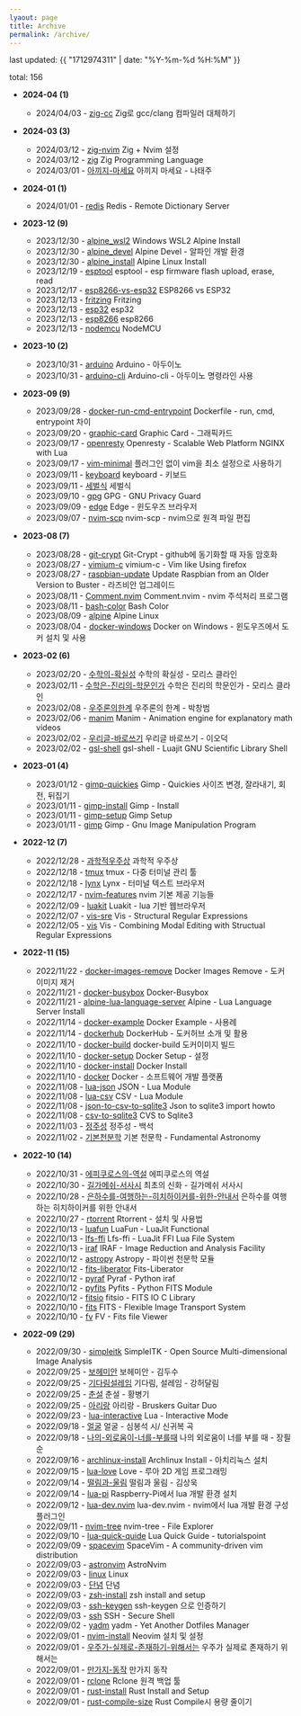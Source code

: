 ```yaml
---
lyaout: page
title: Archive
permalink: /archive/
---
```


last updated: {{ "1712974311" | date: "%Y-%m-%d %H:%M" }}

total: 156

* __2024-04 (1)__
	- 2024/04/03 - [zig-cc](wiki/zig-cc.md) Zig로 gcc/clang 컴파일러 대체하기

* __2024-03 (3)__
	- 2024/03/12 - [zig-nvim](wiki/zig-nvim.md) Zig + Nvim 설정
	- 2024/03/12 - [zig](wiki/zig.md) Zig Programming Language
	- 2024/03/01 - [아끼지-마세요](wiki/아끼지-마세요.md) 아끼지 마세요 - 나태주

* __2024-01 (1)__
	- 2024/01/01 - [redis](wiki/redis.md) Redis - Remote Dictionary Server

* __2023-12 (9)__
	- 2023/12/30 - [alpine_wsl2](wiki/alpine_wsl2.md) Windows WSL2 Alpine Install
	- 2023/12/30 - [alpine_devel](wiki/alpine_devel.md) Alpine Devel - 알파인 개발 환경
	- 2023/12/30 - [alpine_install](wiki/alpine_install.md) Alpine Linux Install
	- 2023/12/19 - [esptool](wiki/esptool.md) esptool - esp firmware flash upload, erase, read
	- 2023/12/17 - [esp8266-vs-esp32](wiki/esp8266-vs-esp32.md) ESP8266 vs ESP32
	- 2023/12/13 - [fritzing](wiki/fritzing.md) Fritzing
	- 2023/12/13 - [esp32](wiki/esp32.md) esp32
	- 2023/12/13 - [esp8266](wiki/esp8266.md) esp8266
	- 2023/12/13 - [nodemcu](wiki/nodemcu.md) NodeMCU

* __2023-10 (2)__
	- 2023/10/31 - [arduino](wiki/arduino.md) Arduino - 아두이노
	- 2023/10/31 - [arduino-cli](wiki/arduino-cli.md) Arduino-cli - 아두이노 명령라인 사용

* __2023-09 (9)__
	- 2023/09/28 - [docker-run-cmd-entrypoint](wiki/docker-run-cmd-entrypoint.md) Dockerfile - run, cmd, entrypoint 차이
	- 2023/09/20 - [graphic-card](wiki/graphic-card.md) Graphic Card - 그래픽카드
	- 2023/09/17 - [openresty](wiki/openresty.md) Openresty - Scalable Web Platform NGINX with Lua
	- 2023/09/17 - [vim-minimal](wiki/vim-minimal.md) 플러그인 없이 vim을 최소 설정으로 사용하기
	- 2023/09/11 - [keyboard](wiki/keyboard.md) keyboard - 키보드
	- 2023/09/11 - [세벌식](wiki/세벌식.md) 세벌식
	- 2023/09/10 - [gpg](wiki/gpg.md) GPG - GNU Privacy Guard
	- 2023/09/09 - [edge](wiki/edge.md) Edge - 윈도우즈 브라우저
	- 2023/09/07 - [nvim-scp](wiki/nvim-scp.md) nvim-scp - nvim으로 원격 파일 편집

* __2023-08 (7)__
	- 2023/08/28 - [git-crypt](wiki/git-crypt.md) Git-Crypt - github에 동기화할 때 자동 암호화
	- 2023/08/27 - [vimium-c](wiki/vimium-c.md) vimium-c - Vim like Using firefox
	- 2023/08/27 - [raspbian-update](wiki/raspbian-update.md) Update Raspbian from an Older Version to Buster - 라즈비안 업그레이드
	- 2023/08/11 - [Comment.nvim](wiki/Comment.nvim.md) Comment.nvim - nvim 주석처리 프로그램
	- 2023/08/11 - [bash-color](wiki/bash-color.md) Bash Color
	- 2023/08/09 - [alpine](wiki/alpine.md) Alpine Linux
	- 2023/08/04 - [docker-windows](wiki/docker-windows.md) Docker on Windows - 윈도우즈에서 도커 설치 및 사용

* __2023-02 (6)__
	- 2023/02/20 - [수학의-확실성](wiki/수학의-확실성.md) 수학의 확실성 - 모리스 클라인
	- 2023/02/11 - [수학은-진리의-학문인가](wiki/수학은-진리의-학문인가.md) 수학은 진리의 학문인가 - 모리스 클라인
	- 2023/02/08 - [우주론의한계](wiki/우주론의한계.md) 우주론의 한계 - 박창범
	- 2023/02/06 - [manim](wiki/manim.md) Manim - Animation engine for explanatory math videos 
	- 2023/02/02 - [우리글-바로쓰기](wiki/우리글-바로쓰기.md) 우리글 바로쓰기 - 이오덕
	- 2023/02/02 - [gsl-shell](wiki/gsl-shell.md) gsl-shell - Luajit GNU Scientific Library Shell

* __2023-01 (4)__
	- 2023/01/12 - [gimp-quickies](wiki/gimp-quickies.md) Gimp - Quickies 사이즈 변경, 잘라내기, 회전, 뒤집기
	- 2023/01/11 - [gimp-install](wiki/gimp-install.md) Gimp - Install
	- 2023/01/11 - [gimp-setup](wiki/gimp-setup.md) Gimp Setup
	- 2023/01/11 - [gimp](wiki/gimp.md) Gimp - Gnu Image Manipulation Program

* __2022-12 (7)__
	- 2022/12/28 - [과학적우주상](wiki/과학적우주상.md) 과학적 우주상
	- 2022/12/18 - [tmux](wiki/tmux.md) tmux - 다중 터미널 관리 툴
	- 2022/12/18 - [lynx](wiki/lynx.md) Lynx - 터미널 텍스트 브라우저
	- 2022/12/17 - [nvim-features](wiki/nvim-features.md) nvim 기본 제공 기능들
	- 2022/12/09 - [luakit](wiki/luakit.md) Luakit - lua 기반 웹브라우저
	- 2022/12/07 - [vis-sre](wiki/vis-sre.md) Vis - Structural Regular Expressions
	- 2022/12/05 - [vis](wiki/vis.md) Vis - Combining Modal Editing with Structual Regular Expressions

* __2022-11 (15)__
	- 2022/11/22 - [docker-images-remove](wiki/docker-images-remove.md) Docker Images Remove - 도커 이미지 제거
	- 2022/11/21 - [docker-busybox](wiki/docker-busybox.md) Docker-Busybox
	- 2022/11/21 - [alpine-lua-language-server](wiki/alpine-lua-language-server.md) Alpine - Lua Language Server Install
	- 2022/11/14 - [docker-example](wiki/docker-example.md) Docker Example - 사용례
	- 2022/11/14 - [dockerhub](wiki/dockerhub.md) DockerHub - 도커허브 소개 및 활용
	- 2022/11/10 - [docker-build](wiki/docker-build.md) docker-build 도커이미지 빌드
	- 2022/11/10 - [docker-setup](wiki/docker-setup.md) Docker Setup - 설정
	- 2022/11/10 - [docker-install](wiki/docker-install.md) Docker Install
	- 2022/11/10 - [docker](wiki/docker.md) Docker - 소프트웨어 개발 플랫폼
	- 2022/11/08 - [lua-json](wiki/lua-json.md) JSON - Lua Module
	- 2022/11/08 - [lua-csv](wiki/lua-csv.md) CSV - Lua Module
	- 2022/11/08 - [json-to-csv-to-sqlite3](wiki/json-to-csv-to-sqlite3.md) Json to sqlite3 import howto
	- 2022/11/08 - [csv-to-sqlite3](wiki/csv-to-sqlite3.md) CVS to Sqlite3
	- 2022/11/03 - [정주성](wiki/정주성.md) 정주성 - 백석
	- 2022/11/02 - [기본천분학](wiki/기본천분학.md) 기본 천문학 - Fundamental Astronomy

* __2022-10 (14)__
	- 2022/10/31 - [에피쿠로스의-역설](wiki/에피쿠로스의-역설.md) 에피쿠로스의 역설
	- 2022/10/30 - [길가메쉬-서사시](wiki/길가메쉬-서사시.md) 최초의 신화 - 길가메쉬 서사시
	- 2022/10/28 - [은하수를-여행하는-히치하이커를-위한-안내서](wiki/은하수를-여행하는-히치하이커를-위한-안내서.md) 은하수를 여행하는 히치하이커를 위한 안내서
	- 2022/10/27 - [rtorrent](wiki/rtorrent.md) Rtorrent - 설치 및 사용법
	- 2022/10/13 - [luafun](wiki/luafun.md) LuaFun - LuaJit Functional
	- 2022/10/13 - [lfs-ffi](wiki/lfs-ffi.md) Lfs-ffi - LuaJit FFI Lua File System
	- 2022/10/13 - [iraf](wiki/iraf.md) IRAF - Image Reduction and Analysis Facility
	- 2022/10/12 - [astropy](wiki/astropy.md) Astropy - 파이썬 천문학 모듈
	- 2022/10/12 - [fits-liberator](wiki/fits-liberator.md) Fits-Liberator
	- 2022/10/12 - [pyraf](wiki/pyraf.md) Pyraf - Python iraf 
	- 2022/10/12 - [pyfits](wiki/pyfits.md) Pyfits - Python FITS Module
	- 2022/10/12 - [fitsio](wiki/fitsio.md) fitsio - FITS IO C Library
	- 2022/10/10 - [fits](wiki/fits.md) FITS - Flexible Image Transport System
	- 2022/10/10 - [fv](wiki/fv.md) FV - Fits file Viewer

* __2022-09 (29)__
	- 2022/09/30 - [simpleitk](wiki/simpleitk.md) SimpleITK - Open Source Multi-dimensional Image Analysis
	- 2022/09/25 - [보헤미안](wiki/보헤미안.md) 보헤미안 - 김두수
	- 2022/09/25 - [기다림설레임](wiki/기다림설레임.md) 기다림, 설레임 - 강허달림
	- 2022/09/25 - [춘설](wiki/춘설.md) 춘설 - 황병기
	- 2022/09/25 - [아리랑](wiki/아리랑.md) 아리랑 - Bruskers Guitar Duo
	- 2022/09/23 - [lua-interactive](wiki/lua-interactive.md) Lua - Interactive Mode
	- 2022/09/18 - [얼굴](wiki/얼굴.md) 얼굴 - 심봉석 시/ 신귀복 곡
	- 2022/09/18 - [나의-외로움이-너를-부를때](wiki/나의-외로움이-너를-부를때.md) 나의 외로움이 너를 부를 때 - 장필순
	- 2022/09/16 - [archlinux-install](wiki/archlinux-install.md) Archlinux Install - 아치리눅스 설치
	- 2022/09/15 - [lua-love](wiki/lua-love.md) Love - 루아 2D 게임 프로그래밍
	- 2022/09/14 - [떨림과-울림](wiki/떨림과-울림.md) 떨림과 울림 - 김상욱
	- 2022/09/14 - [lua-pi](wiki/lua-pi.md) Raspberry-Pi에서 lua 개발 환경 설치
	- 2022/09/12 - [lua-dev.nvim](wiki/lua-dev.nvim.md) lua-dev.nvim - nvim에서 lua 개발 환경 구성 플러그인
	- 2022/09/11 - [nvim-tree](wiki/nvim-tree.md) nvim-tree - File Explorer
	- 2022/09/10 - [lua-quick-quide](wiki/lua-quick-quide.md) Lua Quick Guide - tutorialspoint
	- 2022/09/09 - [spacevim](wiki/spacevim.md) SpaceVim - A community-driven vim distribution
	- 2022/09/03 - [astronvim](wiki/astronvim.md) AstroNvim
	- 2022/09/03 - [linux](wiki/linux.md) Linux
	- 2022/09/03 - [단념](wiki/단념.md) 단념
	- 2022/09/03 - [zsh-install](wiki/zsh-install.md) zsh install and setup
	- 2022/09/03 - [ssh-keygen](wiki/ssh-keygen.md) ssh-keygen 으로 인증하기
	- 2022/09/03 - [ssh](wiki/ssh.md) SSH - Secure Shell
	- 2022/09/02 - [yadm](wiki/yadm.md) yadm - Yet Another Dotfiles Manager
	- 2022/09/01 - [nvim-install](wiki/nvim-install.md) Neovim 설치 및 설정
	- 2022/09/01 - [우주가-실제로-존재하기-위해서는](wiki/우주가-실제로-존재하기-위해서는.md) 우주가 실제로 존재하기 위해서는
	- 2022/09/01 - [만가지-동작](wiki/만가지-동작.md) 만가지 동작
	- 2022/09/01 - [rclone](wiki/rclone.md) Rclone 원격 백업 툴
	- 2022/09/01 - [rust-install](wiki/rust-install.md) Rust Install and Setup
	- 2022/09/01 - [rust-compile-size](wiki/rust-compile-size.md) Rust Compile시 용량 줄이기
